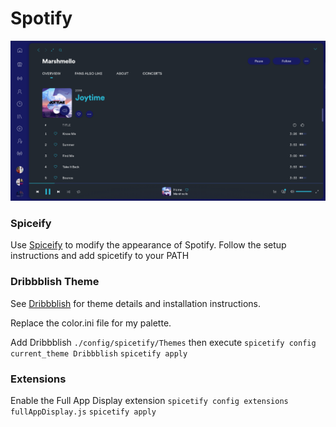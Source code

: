 # Spotify

![Spotify Theme](https://github.com/zmisson424/UbuntuTheme/blob/main/spotify/spotify-theme.png)

### Spiceify

Use [Spiceify](https://github.com/khanhas/spicetify-cli) to modify the appearance
of Spotify. Follow the setup instructions and add spicetify to your PATH

### Dribbblish Theme

See [Dribbblish](https://github.com/morpheusthewhite/spicetify-themes/tree/master/Dribbblish)
for theme details and installation instructions.

Replace the color.ini file for my palette.

Add Dribbblish
`./config/spicetify/Themes`
then execute
`spicetify config current_theme Dribbblish`
`spicetify apply`

### Extensions

Enable the Full App Display extension
`spicetify config extensions fullAppDisplay.js`
`spicetify apply`
